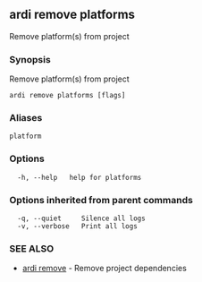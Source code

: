 ## ardi remove platforms

Remove platform(s) from project

### Synopsis


Remove platform(s) from project

```
ardi remove platforms [flags]
```

### Aliases


```
platform
```

### Options

```
  -h, --help   help for platforms
```

### Options inherited from parent commands

```
  -q, --quiet     Silence all logs
  -v, --verbose   Print all logs
```

### SEE ALSO

* [ardi remove](ardi_remove.md)	 - Remove project dependencies

